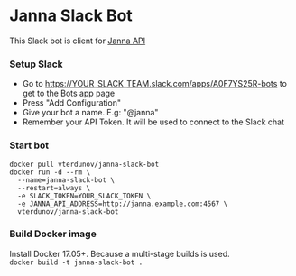 # Janna Slack Bot

This Slack bot is client for [Janna API](https://github.com/vterdunov/janna)

### Setup Slack
- Go to https://YOUR_SLACK_TEAM.slack.com/apps/A0F7YS25R-bots to get to the Bots app page
- Press "Add Configuration"
- Give your bot a name. E.g: "@janna"
- Remember your API Token. It will be used to connect to the Slack chat

### Start bot
```
docker pull vterdunov/janna-slack-bot
docker run -d --rm \
  --name=janna-slack-bot \
  --restart=always \
  -e SLACK_TOKEN=YOUR_SLACK_TOKEN \
  -e JANNA_API_ADDRESS=http://janna.example.com:4567 \
  vterdunov/janna-slack-bot
```

### Build Docker image
Install Docker 17.05+. Because a multi-stage builds is used.  
`docker build -t janna-slack-bot .`
